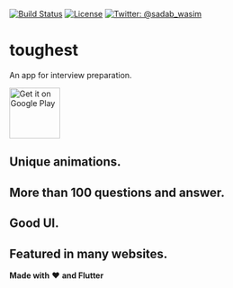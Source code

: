
[![Build Status](https://api.cirrus-ci.com/github/MDSADABWASIM/Toughest.svg)](https://cirrus-ci.com/github/MDSADABWASIM/Toughest)
[![License](https://img.shields.io/badge/license-MIT-green.svg?style=flat)](https://github.com/MDSADABWASIM/Toughest/blob/master/LICENSE)
[![Twitter: @sadab_wasim](https://img.shields.io/badge/contact-@sadab_wasim-blue.svg?style=flat)](https://twitter.com/sadab_wasim)

# toughest
An app for interview preparation.

<a href='https://play.google.com/store/apps/details?id=tricky.questions'><img alt='Get it on Google Play' src='https://play.google.com/intl/en_us/badges/images/generic/en_badge_web_generic.png' height=90px/></a>



## Unique animations.
## More than 100 questions and answer.
## Good UI.
## Featured in many websites.



**Made with** :heart: **and Flutter**
